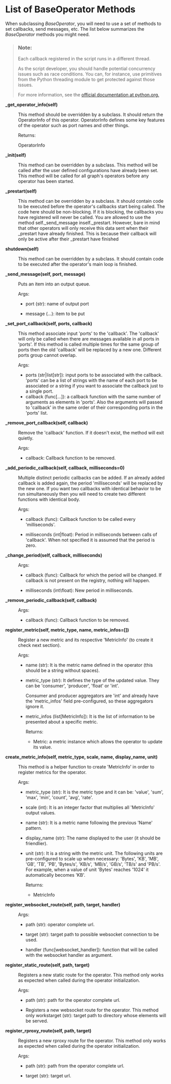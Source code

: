 <!-- loio542e31ecaf2e4f338302cbedcf08d425 -->

# List of BaseOperator Methods

When subclassing *BaseOperator*, you will need to use a set of methods to set callbacks, send messages, etc. The list below summarizes the *BaseOperator* methods you might need.



> ### Note:  
> Each callback registered in the script runs in a different thread.
> 
> As the script developer, you should handle potential concurrency issues such as race conditions. You can, for instance, use primitives from the Python threading module to get protected against those issues.
> 
> For more information, see the [official documentation at python.org.](https://docs.python.org/3/library/threading.html)


<dl>
<dt><b>

\_get\_operator\_info\(self\)

</b></dt>
<dd>

This method should be overridden by a subclass. It should return the OperatorInfo of this operator. OperatorInfo defines some key features of the operator such as port names and other things.



</dd>
<dd>

Returns:



</dd>
<dd>

OperatorInfo



</dd>
</dl>


<dl>
<dt><b>

\_init\(self\)

</b></dt>
<dd>

This method can be overridden by a subclass. This method will be called after the user defined configurations have already been set. This method will be called for all graph's operators before any operator has been started.



</dd>
</dl>


<dl>
<dt><b>

\_prestart\(self\)

</b></dt>
<dd>

This method can be overridden by a subclass. It should contain code to be executed before the operator's callbacks start being called. The code here should be non-blocking. If it is blocking, the callbacks you have registered will never be called. You are allowed to use the method self.\_send\_message inself.\_prestart. However, bare in mind that other operators will only receive this data sent when their \_prestart have already finished. This is because their callback will only be active after their \_prestart have finished



</dd>
</dl>


<dl>
<dt><b>

shutdown\(self\)

</b></dt>
<dd>

This method can be overridden by a subclass. It should contain code to be executed after the operator's main loop is finished.



</dd>
</dl>


<dl>
<dt><b>

\_send\_message\(self, port, message\)

</b></dt>
<dd>

Puts an item into an output queue.



</dd>
<dd>

Args:



</dd>
<dd>

-   port \(str\): name of output port

-   message \(...\): item to be put




</dd><dt><b>

\_set\_port\_callback\(self, ports, callback\)

</b></dt>
<dd>

This method associate input 'ports' to the 'callback'. The 'callback' will only be called when there are messages available in all ports in 'ports'. If this method is called multiple times for the same group of ports then the old 'callback' will be replaced by a new one. Different ports group cannot overlap.



</dd>
<dd>

Args:



</dd>
<dd>

-   ports \(str|list\[str\]\): input ports to be associated with the callback. 'ports' can be a list of strings with the name of each port to be associated or a string if you want to associate the callback just to a single port.
-   callback \(func\[...\]\): a callback function with the same number of arguments as elements in 'ports'. Also the arguments will passed to 'callback' in the same order of their corresponding ports in the 'ports' list.



</dd>
</dl>


<dl>
<dt><b>

\_remove\_port\_callback\(self, callback\)

</b></dt>
<dd>

Remove the 'callback' function. If it doesn't exist, the method will exit quietly.



</dd>
<dd>

Args:



</dd>
<dd>

-   callback: Callback function to be removed.




</dd>
</dl>


<dl>
<dt><b>

\_add\_periodic\_callback\(self, callback, milliseconds=0\)

</b></dt>
<dd>

Multiple distinct periodic callbacks can be added. If an already added callback is added again, the period 'milliseconds' will be replaced by the new one. If you want two callbacks with identical behavior to be run simultaneously then you will need to create two different functions with identical body.



</dd>
<dd>

Args:



</dd>
<dd>

-   callback \(func\): Callback function to be called every 'milliseconds'.

-   milliseconds \(int|float\): Period in milliseconds between calls of 'callback'. When not specified it is assumed that the period is zero.




</dd>
</dl>


<dl>
<dt><b>

\_change\_period\(self, callback, milliseconds\)

</b></dt>
<dd>

Args:



</dd>
<dd>

-   callback \(func\): Callback for which the period will be changed. If callback is not present on the registry, nothing will happen.

-   milliseconds \(int\\float\): New period in milliseconds.




</dd>
</dl>


<dl>
<dt><b>

\_remove\_periodic\_callback\(self, callback\)

</b></dt>
<dd>

Args:



</dd>
<dd>

-   callback \(func\): Callback function to be removed.




</dd>
</dl>


<dl>
<dt><b>

register\_metric\(self, metric\_type, name, metric\_infos=\[\]\)

</b></dt>
<dd>

Register a new metric and its respective 'MetricInfo' \(to create it check next section\).



</dd>
<dd>

Args:



</dd>
<dd>

-   name \(str\): It is the metric name defined in the operator \(this should be a string without spaces\).

-   metric\_type \(str\): It defines the type of the updated value. They can be 'consumer', 'producer', 'float' or 'int'.

    Consumer and producer aggregators are 'int' and already have the 'metric\_infos' field pre-configured, so these aggregators ignore it.

-   metric\_infos \(list\[MetricInfo\]\): It is the list of information to be presented about a specific metric.

    Returns:

    -   Metric: a metric instance which allows the operator to update its value.





</dd>
</dl>


<dl>
<dt><b>

create\_metric\_info\(self, metric\_type, scale, name, display\_name, unit\)

</b></dt>
<dd>

This method is a helper function to create 'MetricInfo' in order to register metrics for the operator.



</dd>
<dd>

Args:



</dd>
<dd>

-   metric\_type \(str\): It is the metric type and it can be: 'value', 'sum', 'max', 'min', 'count', 'avg', 'rate'.
-   scale \(int\): It is an integer factor that multiplies all 'MetricInfo' output values.
-   name \(str\): It is a metric name following the previous 'Name' pattern.
-   display\_name \(str\): The name displayed to the user \(it should be friendlier\).
-   unit \(str\): It is a string with the metric unit. The following units are pre-configured to scale up when necessary: 'Bytes', 'KB', 'MB', 'GB', 'TB', 'PB', 'Bytes/s', 'KB/s', 'MB/s', 'GB/s', 'TB/s' and 'PB/s'. For example, when a value of unit 'Bytes' reaches '1024' it automatically becomes 'KB'.

    Returns:

    -   MetricInfo





</dd>
</dl>


<dl>
<dt><b>

register\_websocket\_route\(self, path, target, handler\)

</b></dt>
<dd>



</dd>
<dd>

Args:



</dd>
<dd>

-   path \(str\): operator complete url.

-   target \(str\): target path to possible websocket connection to be used.
-   handler \(func\[websocket\_handler\]\): function that will be called with the websocket handler as argument.



</dd>
</dl>


<dl>
<dt><b>

register\_static\_route\(self, path, target\)

</b></dt>
<dd>

Registers a new static route for the operator. This method only works as expected when called during the operator initialization.



</dd>
<dd>

Args:



</dd>
<dd>

-   path \(str\): path for the operator complete url.

-   Registers a new websocket route for the operator. This method only workstarget \(str\): target path to directory whose elements will be served.



</dd>
</dl>


<dl>
<dt><b>

register\_rproxy\_route\(self, path, target\)

</b></dt>
<dd>

Registers a new rproxy route for the operator. This method only works as expected when called during the operator initialization.



</dd>
<dd>

Args:



</dd>
<dd>

-   path \(str\): path from the operator complete url.

-   target \(str\): target url.



</dd>
</dl>

